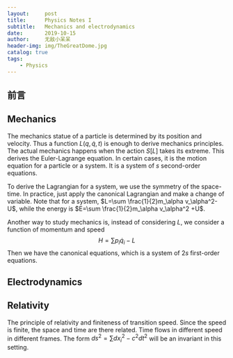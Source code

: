 ```yaml
---
layout:     post
title:      Physics Notes I
subtitle:   Mechanics and electrodynamics
date:       2019-10-15
author:     无敌小呆呆
header-img: img/TheGreatDome.jpg
catalog: true
tags:
    - Physics
---
```


## 前言



## Mechanics

The mechanics statue of a particle is determined by its position and velocity. Thus a function $L(q,\dot{q},t)$ is enough to derive mechanics principles. The actual mechanics happens when the action $S[L]$ takes its extreme. This derives the Euler-Lagrange equation. In certain cases, it is the motion equation for a particle or a system. It is a system of $s$ second-order equations.

To derive the Lagrangian for a system, we use the symmetry of the space-time. In practice, just apply the canonical Lagrangian and make a change of variable. Note that for a system, $L=\sum \frac{1}{2}m_\alpha v_\alpha^2-U$, while the energy is $E=\sum \frac{1}{2}m_\alpha v_\alpha^2 +U$.

Another way to study mechanics is, instead of considering $L$, we consider a function of momentum and speed
$$H=\sum p_i\dot{q}_i-L$$
Then we have the canonical equations, which is a system of $2s$ first-order equations.

## Electrodynamics

## Relativity

The principle of relativity and finiteness of transition speed. Since the speed is finite, the space and time are there related. Time flows in different speed in different frames. The form $ds^2=\sum dx_i^2-c^2dt^2$ will be an invariant in this setting.




